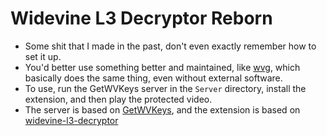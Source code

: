 # Widevine L3 Decryptor Reborn
* Some shit that I made in the past, don't even exactly remember how to set it up.
* You'd better use something better and maintained, like [wvg](https://github.com/FoxRefire/wvg), which basically does the same thing, even without external software.
* To use, run the GetWVKeys server in the `Server` directory, install the extension, and then play the protected video.
* The server is based on [GetWVKeys](https://github.com/GetWVKeys/getwvkeys/tree/main/getwvkeys), and the extension is based on [widevine-l3-decryptor](https://github.com/tbodt/widevine-l3-decryptor)

